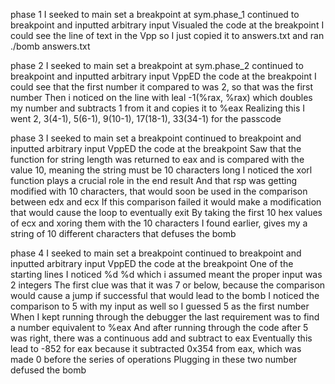 phase 1
I seeked to main
set a breakpoint at sym.phase_1
continued to breakpoint and inputted arbitrary input
Visualed the code at the breakpoint
I could see the line of text in the Vpp so I just copied it to answers.txt and ran ./bomb answers.txt

phase 2
I seeked to main
set a breakpoint at sym.phase_2
continued to breakpoint and inputted arbitrary input
VppED the code at the breakpoint
I could see that the first number it compared to was 2, so that was the first number
Then i noticed on the line with leal -1(%rax, %rax) which doubles my number and subtracts 1 from it and copies it to %eax
Realizing this I went 2, 3(4-1), 5(6-1), 9(10-1), 17(18-1), 33(34-1) for the passcode

phase 3
I seeked to main
set a breakpoint
continued to breakpoint and inputted arbitrary input
VppED the code at the breakpoint
Saw that the function for string length was returned to eax and is compared with the value 10, meaning the string must be 10 characters long
I noticed the xorl function plays a crucial role in the end result
And that rsp was getting modified with 10 characters, that would soon be used in the comparison between edx and ecx
If this comparison failed it would make a modification that would cause the loop to eventually exit
By taking the first 10 hex values of ecx and xoring them with the 10 characters I found earlier, gives my a string of 10 different characters that defuses the bomb

phase 4
I seeked to main
set a breakpoint
continued to breakpoint and inputted arbitrary input
VppED the code at the breakpoint
One of the starting lines I noticed %d %d which i assumed meant the proper input was 2 integers
The first clue was that it was 7 or below, because the comparison would cause a jump if successful that would lead to the bomb
I noticed the comparison to 5 with my input as well so I guessed 5 as the first number
When I kept running through the debugger the last requirement was to find a number equivalent to %eax
And after running through the code after 5 was right, there was a continuous add and subtract to eax
Eventually this lead to -852 for eax because it subtracted 0x354 from eax, which was made 0 before the series of operations
Plugging in these two number defused the bomb
